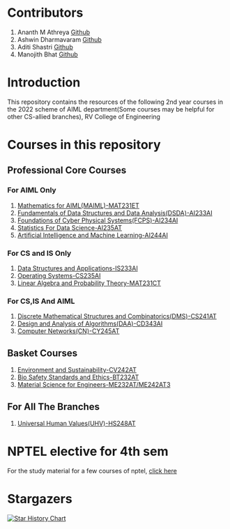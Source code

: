   # Contributors
1. Ananth M Athreya [Github](https://github.com/AnanthMAthreya)
2. Ashwin Dharmavaram [Github](https://github.com/AshwinDEM)
3. Aditi Shastri [Github](https://github.com/AditiShastri)
4. Manojith Bhat [Github](https://github.com/ManojithBhat)
# Introduction
This repository contains the resources of the following 2nd year courses in the 2022 scheme of AIML department(Some courses may be helpful for other CS-allied branches), RV College of Engineering
# Courses in this repository
## Professional Core Courses
### For AIML Only
1. [Mathematics for AIML(MAIML)-MAT231ET](https://github.com/AnanthMAthreya/2nd-year-resources-2022-scheme-rvce/tree/78e29dd1df10596ebc5c1f1771fc1162e934aa57/3rd%20sem/AIML%20core/MAT231ET-Maths%20for%20AIML(MAIML))
2. [Fundamentals of Data Structures and Data Analysis(DSDA)-AI233AI](https://github.com/AnanthMAthreya/2nd-year-resources-2022-scheme-rvce/tree/fb64438ed8ea9e0e438b568b45a5ebacf6a115ba/3rd%20sem/AIML%20core/AI233AI-Data%20structures%20and%20data%20analysis(DSDA))
3. [Foundations of Cyber Physical Systems(FCPS)-AI234AI](https://github.com/AnanthMAthreya/2nd-year-resources-2022-scheme-rvce/tree/9abf64c616c9f13fee727e81d7231e3b0c58e44b/3rd%20sem/AIML%20core/AI234AI-Cyber%20Physical%20Systems(FCPS))
4. [Statistics For Data Science-AI235AT](https://github.com/AnanthMAthreya/2nd-year-resources-2022-scheme-rvce/tree/c84e42802718c3feaafddfb5ab0db480fb734569/3rd%20sem/AIML%20core/AI235AT-Statistics%20for%20Data%20Science)
5. [Artificial Intelligence and Machine Learning-AI244AI](https://github.com/AnanthMAthreya/2nd-year-resources-2022-scheme-rvce/tree/dbfbf3b8267ec658ebcf2cd7d3c5a2281885ed71/4th%20sem/AI244AI-Artificial%20Intelligence%20and%20Machine%20Learning)
### For CS and IS Only
1. [Data Structures and Applications-IS233AI](https://github.com/AnanthMAthreya/2nd-year-resources-2022-scheme-rvce/tree/24b2226b815f73596782dbdd3b92703b4b659a2f/3rd%20sem/AIML%20core/AI233AI-Data%20structures%20and%20data%20analysis(DSDA)/Notes(of%20previous%20years)/Girish%20Rao%20Salanke)
2. [Operating Systems-CS235AI](https://github.com/AnanthMAthreya/2nd-year-resources-2022-scheme-rvce/tree/c84e42802718c3feaafddfb5ab0db480fb734569/3rd%20sem/Only%20for%20CS%20and%20IS/CS235AI-Operating%20Systems)
3. [Linear Algebra and Probability Theory-MAT231CT](https://github.com/AnanthMAthreya/2nd-year-resources-2022-scheme-rvce/tree/c84e42802718c3feaafddfb5ab0db480fb734569/3rd%20sem/Only%20for%20CS%20and%20IS/MA231TC-Linear%20Algebra%20and%20Probability%20theory)
### For CS,IS And AIML
1. [Discrete Mathematical Structures and Combinatorics(DMS)-CS241AT](https://github.com/AnanthMAthreya/2nd-year-resources-2022-scheme-rvce/tree/c84e42802718c3feaafddfb5ab0db480fb734569/4th%20sem/Common%20for%20CS%2CIS%2CAIML/CS241AT-Discrete%20Mathematical%20Structures%20and%20Combinatorics(DMS))
2. [Design and Analysis of Algorithms(DAA)-CD343AI](https://github.com/AnanthMAthreya/2nd-year-resources-2022-scheme-rvce/tree/c84e42802718c3feaafddfb5ab0db480fb734569/4th%20sem/Common%20for%20CS%2CIS%2CAIML/CD343AI-Design%20and%20Analysis%20of%20Algorithms(DAA))
3. [Computer Networks(CN)-CY245AT](https://github.com/AnanthMAthreya/2nd-year-resources-2022-scheme-rvce/tree/c84e42802718c3feaafddfb5ab0db480fb734569/4th%20sem/Common%20for%20CS%2CIS%2CAIML/CY245AT-Computer%20Networks(CN)) 
## Basket Courses
1. [Environment and Sustainability-CV242AT](https://github.com/AnanthMAthreya/2nd-year-resources-2022-scheme-rvce/tree/c84e42802718c3feaafddfb5ab0db480fb734569/Basket%20courses/CV232AT%2CCV242AT-Environment%20and%20sustainability)
2. [Bio Safety Standards and Ethics-BT232AT](https://github.com/AnanthMAthreya/2nd-year-resources-2022-scheme-rvce/tree/c84e42802718c3feaafddfb5ab0db480fb734569/Basket%20courses/BT232AT-Bio%20safety%20standards%20and%20ethics)
3. [Material Science for Engineers-ME232AT/ME242AT3](https://github.com/AnanthMAthreya/2nd-year-resources-2022-scheme-rvce/tree/c84e42802718c3feaafddfb5ab0db480fb734569/Basket%20courses/ME232AT-Materials%20Science%20for%20Engineers)
## For All The Branches
1. [Universal Human Values(UHV)-HS248AT](https://github.com/AnanthMAthreya/2nd-year-resources-2022-scheme-rvce/tree/c84e42802718c3feaafddfb5ab0db480fb734569/4th%20sem/HS248AT-Universal%20Human%20Values(UHV))
# NPTEL elective for 4th sem
For the study material for a few courses of nptel, [click here](https://github.com/AnanthMAthreya/NPTEL_Study_Materials.git)
# Stargazers
[![Star History Chart](https://api.star-history.com/svg?repos=AnanthMAthreya/2nd-year-resources-2022-scheme-rvce.git&type=Timeline)](https://star-history.com/#AnanthMAthreya/2nd-year-resources-2022-scheme-rvce.git&Timeline)
